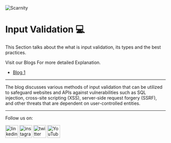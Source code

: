 ![Scarnity](https://user-images.githubusercontent.com/100226024/229272767-fcfb2545-397b-4901-b048-61138bca69e6.png)

#  **Input Validation** :computer:

 This Section talks about the what is input validation, its types and the best practices.


Visit our Blogs For more detailed Explanation.
+ [Blog 1](https://themalwarenews.notion.site/INPUT-VALIDATION-d4a36a76e072498c8906eceb6b9b12e0)

---

The blog discusses various methods of input validation that can be utilized to safeguard websites and APIs against vulnerabilities such as SQL injection, cross-site scripting (XSS), server-side request forgery (SSRF), and other threats that are dependent on user-controlled entities.

---
Follow us on:

[<img src='https://user-images.githubusercontent.com/100226024/229274315-c12a320c-cf5b-44da-ae6d-f3811957663d.svg' alt='linkedin' height='40'>](https://www.linkedin.com/in/anonsharan/) 	 [<img src='https://user-images.githubusercontent.com/100226024/229274268-453d1eec-4d98-4dad-80c8-885b4c6d0854.svg' alt='instagram' height='40'>](https://www.instagram.com/hackwithsharan/)  [<img src='https://user-images.githubusercontent.com/100226024/229274348-8af09e55-c563-4e0c-9118-59af0fda9df9.svg' alt='twitter' height='40'>](https://twitter.com/anon_sharzzk)  [<img src='https://user-images.githubusercontent.com/100226024/229274377-07f7c7d2-2cf9-4bfc-8727-0eba0eb4cfe4.svg' alt='YouTube' height='40'>](https://www.youtube.com/channel/ByteTheories)
